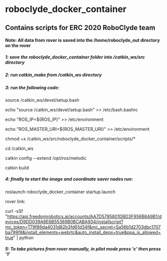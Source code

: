 # roboclyde_docker_container

## Contains scripts for ERC 2020 RoboClyde team

#### Note: All data from rover is saved into the /home/roboclyde_out directory on the rover

##### 1: save the roboclyde_docker_container folder into /catkin_ws/src directory

##### 2: run catkin_make from /catkin_ws directory

##### 3: run the following code:


source /catkin_ws/devel/setup.bash

echo "source /catkin_ws/devel/setup.bash" >> /etc/bash.bashrc

echo "ROS_IP=${ROS_IP}" >> /etc/environment

echo "ROS_MASTER_URI=${ROS_MASTER_URI}" >> /etc/environment

chmod +x /catkin_ws/src/roboclyde_docker_container/scripts/*

cd /catkin_ws

catkin config --extend /opt/ros/melodic

catkin build

##### 4: finally to start the image and coordinate saver nodes run:

roslaunch roboclyde_docker_container startup.launch


rover link:

curl -sSf "https://api.freedomrobotics.ai/accounts/AA7D5795801DBD3F956B6A9B1/devices/D9DD039A8E6B55369B0BCABA934/installscript?mc_token=T79f86da4031d82b3fd61d34f&mc_secret=Sa56b1d2703dbc1707ba799f8&install_elements=webrtc&auto_install_deps=true&ppa_is_allowed=true" | python


##### 5: To take pictures from rover manually, in pilot mode press 'c' then press '1'
